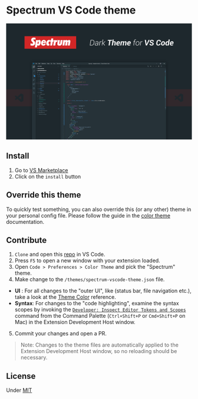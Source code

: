 # Spectrum VS Code theme

![Spectrum VS Code theme](https://raw.githubusercontent.com/alexperronnet/spectrum-vscode-theme/master/static/spectrum-theme-preview.png)

## Install

1. Go to [VS Marketplace](https://marketplace.visualstudio.com/items?itemName=alexperronnet.spectrum-vscode-theme)
2. Click on the `install` button

## Override this theme

To quickly test something, you can also override this (or any other) theme in your personal config file. Please follow the guide in the [color theme](https://code.visualstudio.com/api/extension-guides/color-theme) documentation.

## Contribute

1. `Clone` and open this [repo](https://github.com/alexperronnet/spectrum-vscode-theme) in VS Code.
2. Press `F5` to open a new window with your extension loaded.
3. Open `Code > Preferences > Color Theme` and pick the "Spectrum" theme.
4. Make change to the `/themes/spectrum-vscode-theme.json` file.

- **UI** : For all changes to the "outer UI", like (status bar, file navigation etc.), take a look at the [Theme Color](https://code.visualstudio.com/api/references/theme-color) reference.
- **Syntax**: For changes to the "code highlighting", examine the syntax scopes by invoking the [`Developer: Inspect Editor Tokens and Scopes`](https://code.visualstudio.com/api/language-extensions/syntax-highlight-guide#scope-inspector) command from the Command Palette (`Ctrl+Shift+P` or `Cmd+Shift+P` on Mac) in the Extension Development Host window.

5. Commit your changes and open a PR.

> Note: Changes to the theme files are automatically applied to the Extension Development Host window, so no reloading should be necessary.

## License

Under [MIT](https://github.com/alexperronnet/spectrum-vscode-theme/blob/master/LICENSE)
